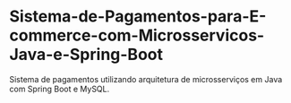 # Sistema-de-Pagamentos-para-E-commerce-com-Microsservicos-Java-e-Spring-Boot
Sistema de pagamentos utilizando arquitetura de microsserviços em Java com Spring Boot e MySQL.
